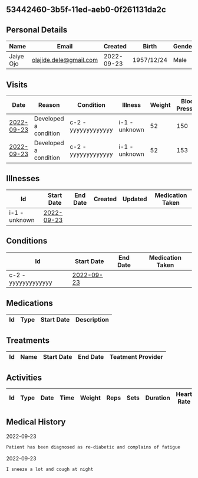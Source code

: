 
## 53442460-3b5f-11ed-aeb0-0f261131da2c

## Personal Details

| Name | Email | Created | Birth | Gender | Height |
| ---- | ----- | ------- | ----- | ------ | ------ |
| Jaiye Ojo| <olajide.dele@gmail.com> | 2022-09-23   | 1957/12/24| Male | 5/6 |

## Visits

| Date | Reason | Condition | Illness | Weight | Blood Pressure | Communication | 
| ---- | ------ | --------- | ------- | ------ | -------------- | ------------- | 
| <a href="https://github.com/project-deserve/clinic-alpha-one/issues/69">2022-09-23</a>| Developed a condition | c-2 - yyyyyyyyyyyyy    | i-1 - unknown  | 52 | 150          | [video-conference](https://pade.chat:5443/ofmeet/53442460-3b5f-11ed-aeb0-0f261131da2c-69)       | 
| <a href="https://github.com/project-deserve/clinic-alpha-one/issues/70">2022-09-23</a> | Developed a condition | c-2 - yyyyyyyyyyyyy | i-1 - unknown | 52 | 153 | [video-conference](https://pade.chat:5443/ofmeet/53442460-3b5f-11ed-aeb0-0f261131da2c-70) |
## Illnesses

| Id    | Start Date | End Date | Created | Updated | Medication Taken | 
| ---   | ---------- | -------- | ------- | ------- | ---------------- | 
| i-1 - unknown| <a href="https://github.com/project-deserve/clinic-alpha-one/issues/69">2022-09-23</a>      |          |         |         |                  | 

## Conditions

| Id    | Start Date | End Date | Medication Taken | 
| ---   | ---------- | -------- | ---------------- | 
| c-2 - yyyyyyyyyyyyy| <a href="https://github.com/project-deserve/clinic-alpha-one/issues/69">2022-09-23</a>      |          |                  | 

## Medications

| Id  | Type | Start Date | Description | 
| --- | ---- | ---------- | ----------- | 

## Treatments

| Id  | Name | Start Date | End Date | Teatment Provider | 
| --- | ---- | ---------- | -------- | ----------------- | 

## Activities

| Id  | Type | Date | Time | Weight | Reps | Sets | Duration | Heart Rate | Calories Burned | 
| --- | ---- | ---- | ---- | ------ | ---- | ---- | -------- | ---------- | --------------- | 

## Medical History

2022-09-23
```markdown
Patient has been diagnosed as re-diabetic and complains of fatigue
```
2022-09-23
```markdown
I sneeze a lot and cough at night
```
